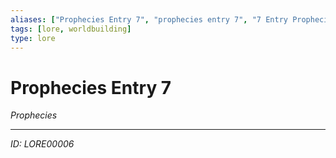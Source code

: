 ```yaml
---
aliases: ["Prophecies Entry 7", "prophecies entry 7", "7 Entry Prophecies"]
tags: [lore, worldbuilding]
type: lore
---
```


# Prophecies Entry 7

*Prophecies*

---
*ID: LORE00006*